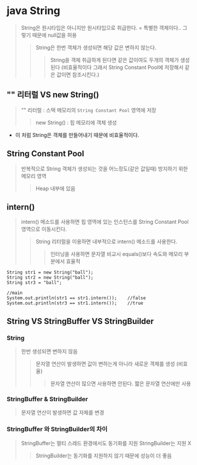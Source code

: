 # java String

> String은 원시타입은 아니지만 원시타입으로 취급한다. = 특별한 객체이다.. 그렇기 때문에 null값을 허용
>
> > String은 한번 객체가 생성되면 해당 값은 변하지 않는다.
> >
> > > String을 객체 취급하게 된다면 같은 값이여도 두개의 객체가 생성된다 (비효율적이다 그래서 String Constant Pool에 저장해서 같은 값이면 참조시킨다.)

## "" 리터럴 VS new String()

> "" 리터럴 : 스택 메모리의 `String Constant Pool` 영역에 저장
>
> > new String() : 힙 메모리에 객체 생성

- 이 처럼 String은 객체를 만들어내기 때문에 비효율적이다.

## String Constant Pool

> 반복적으로 String 객체가 생성되는 것을 어느정도(같은 값일때) 방지하기 위한 메모리 영역
>
> > Heap 내부에 있음

## intern()

> intern() 메소드를 사용하면 힙 영역에 있는 인스턴스를 String Constant Pool 영역으로 이동시킨다.
>
> > String 리터럴을 이용하면 내부적으로 intern() 메소드를 사용한다.
> >
> > > 인터닝을 사용하면 문자열 비교시 equals()보다 속도와 메모리 부분에서 효율적

```
String str1 = new String("ball");
String str2 = new String("ball");
String str3 = "ball";

//main
System.out.println(str1 == str1.intern());    //false
System.out.println(str3 == str1.intern());    //true
```

## String VS StringBuffer VS StringBuilder

### String

> 한번 생성되면 변하지 않음
>
> > 문자열 연산이 발생하면 값이 변하는게 아니라 새로운 객체를 생성 (비효율)
> >
> > > 문자열 연산이 많으면 사용하면 안된다. 짧은 문자열 연산에만 사용

### StringBuffer & StringBuilder

> 문자열 연산이 발생하면 값 자체를 변경

### StringBuffer 와 StringBuilder의 차이

> StringBuffer는 멀티 스레드 환경에서도 동기화를 지원 StringBuilder는 지원 X
>
> > StringBuilder는 동기화를 지원하지 않기 때문에 성능이 더 좋음
